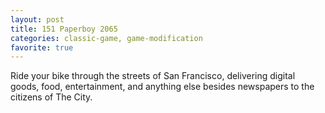 ```yaml
---
layout: post
title: 151 Paperboy 2065
categories: classic-game, game-modification
favorite: true
---
```

Ride your bike through the streets of San Francisco, delivering digital goods, food, entertainment, and anything else besides newspapers to the citizens of The City.
